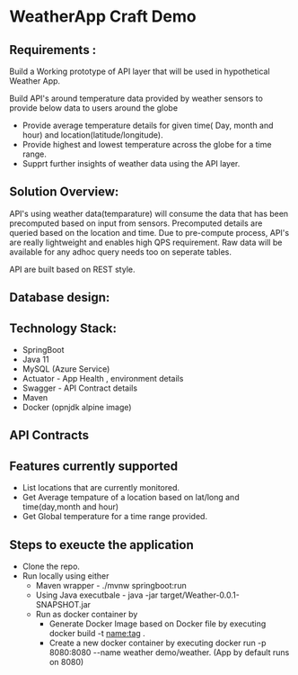 # WeatherApp Craft Demo

## Requirements :

Build a Working prototype of API layer that will be used in hypothetical Weather App.

Build API's around temperature data provided by weather sensors to provide below data to users around the globe
* Provide average temperature details for given time( Day, month and hour) and location(latitude/longitude).
* Provide highest and lowest temperature across the globe for a time range.
* Supprt further insights of weather data using the API layer.


## Solution Overview:

API's using weather data(temparature) will consume the data that has been precomputed based on input from sensors. Precomputed details are queried based on the location and time.
Due to pre-compute process, API's are really lightweight and enables high QPS requirement. Raw data will be available for any adhoc query needs too on seperate tables.

API are built based on REST style.


## Database design:


## Technology Stack:
* SpringBoot
* Java 11
* MySQL (Azure Service)
* Actuator - App Health , environment details
* Swagger - API Contract details
* Maven
* Docker (opnjdk alpine image)


## API Contracts


## Features currently supported
* List locations that are currently monitored.
* Get Average tempature of a location based on lat/long and time(day,month and hour)
* Get Global temperature for a time range provided.



## Steps to exeucte the application
* Clone the repo.
* Run locally using either
  * Maven wrapper - ./mvnw springboot:run 
  * Using Java executbale - java -jar target/Weather-0.0.1-SNAPSHOT.jar
  * Run as docker container by
      * Generate Docker Image based on Docker file by executing  docker build -t <name:tag> . 
      * Create a new docker container by executing docker run -p 8080:8080 --name weather demo/weather. (App by default runs on 8080)
      









